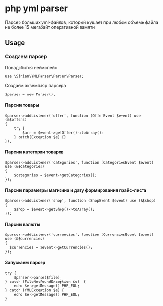 # php yml parser
Парсер больших yml-файлов, который кушает при любом объеме файла не более 15 мегабайт оперативной памяти

## Usage

### Создаем парсер

Понадобится неймспейс

    use \Sirian\YMLParser\Parser\Parser;

Создаем экземпляр парсера 

    $parser = new Parser();

#### Парсим товары

    $parser->addListener('offer', function (OfferEvent $event) use (&$offers) 
    {
        try {
        	$arr = $event->getOffer()->toArray();
        } catch(Exception $e) {}
    });
    
#### Парсим категории товаров

    $parser->addListener('categories', function (CategoriesEvent $event) use (&$categories)
    {
        $categories = $event->getCategories();
    });

#### Парсим параметры магизина и дату формирования прайс-листа

    $parser->addListener('shop', function (ShopEvent $event) use (&$shop)
    {
        $shop = $event->getShop()->toArray();
    });

#### Парсим валюты

    $parser->addListener('currencies', function (CurrenciesEvent $event) use (&$currencies) 
    {
      $currencies = $event->getCurrencies();
    });

#### Запускаем парсер
    try {
    	$parser->parse($file);
    } catch (FileNotFoundException $e)	{
    	echo $e->getMessage().PHP_EOL;
    } catch (YMLException $e) {
    	echo $e->getMessage().PHP_EOL;
    }
